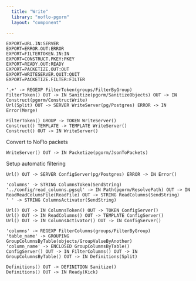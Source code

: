 ```yaml
---
  title: "Write"
  library: "noflo-pgorm"
  layout: "component"

---
```


    EXPORT=URL.IN:SERVER
    EXPORT=ERROR.OUT:ERROR
    EXPORT=FILTERTOKEN.IN:IN
    EXPORT=CONSTRUCT.PKEY:PKEY
    EXPORT=READY.OUT:READY
    EXPORT=PACKETIZE.OUT:OUT
    EXPORT=WRITESERVER.QUIT:QUIT
    EXPORT=PACKETIZE.FILTER:FILTER
    
    '.+' -> REGEXP FilterToken(groups/FilterByGroup)
    FilterToken() OUT -> IN Sanitize(pgorm/SanitizeObjects) OUT -> IN Construct(pgorm/ConstructWrite)
    Url(Split) OUT -> SERVER WriteServer(pg/Postgres) ERROR -> IN Error(Merge)
    
    FilterToken() GROUP -> TOKEN WriteServer()
    Construct() TEMPLATE -> TEMPLATE WriteServer()
    Construct() OUT -> IN WriteServer()
    

Convert to NoFlo packets


    WriteServer() OUT -> IN Packetize(pgorm/JsonToPackets)
    

Setup automatic filtering


    Url() OUT -> SERVER ConfigServer(pg/Postgres) ERROR -> IN Error()
    
    'columns' -> STRING ColumnsToken(SendString)
    '../config/read_columns.pgsql' -> IN Path(pgorm/ResolvePath) OUT -> IN ReadReadColumsFile(ReadFile) OUT -> STRING ReadColumns(SendString)
    ' ' -> STRING ColumnsActivator(SendString)
    
    Url() OUT -> IN ColumnsToken() OUT -> TOKEN ConfigServer()
    Url() OUT -> IN ReadColumns() OUT -> TEMPLATE ConfigServer()
    Url() OUT -> IN ColumnsActivator() OUT -> IN ConfigServer()
    
    'columns' -> REGEXP FilterColumns(groups/FilterByGroup)
    'table_name' -> GROUPING GroupColumnsByTable(objects/GroupValueByAnother)
    'column_name' -> ENCLOSED GroupColumnsByTable()
    ConfigServer() OUT -> IN FilterColumns() OUT -> IN GroupColumnsByTable() OUT -> IN Definitions(Split)
    
    Definitions() OUT -> DEFINITION Sanitize()
    Definitions() OUT -> IN Ready(Kick)
    
